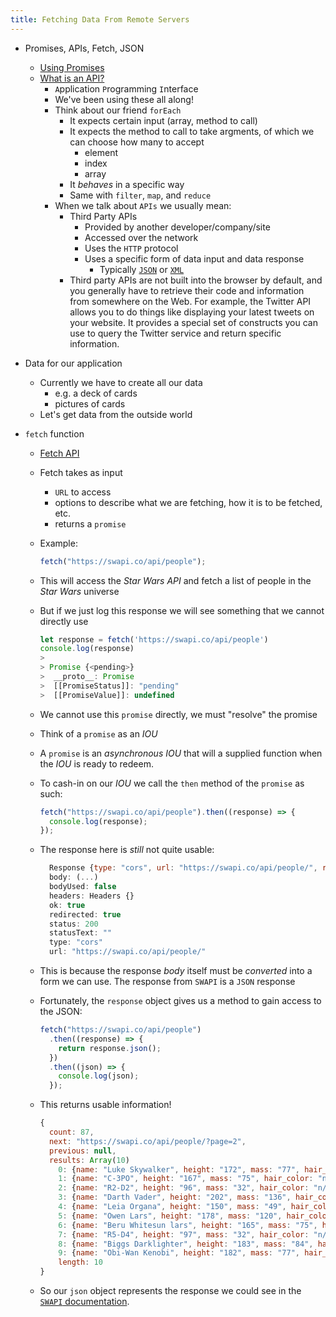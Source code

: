 ```yaml
---
title: Fetching Data From Remote Servers
---
```


- Promises, APIs, Fetch, JSON
  - [Using Promises](https://developer.mozilla.org/en-US/docs/Web/JavaScript/Guide/Using_promises)
  - [What is an API?](https://developer.mozilla.org/en-US/docs/Learn/JavaScript/Client-side_web_APIs/Introduction)
    - `A`pplication `P`rogramming `I`nterface
    - We've been using these all along!
    - Think about our friend `forEach`
      - It expects certain input (array, method to call)
      - It expects the method to call to take argments, of which we can choose
        how many to accept
        - element
        - index
        - array
      - It _behaves_ in a specific way
      - Same with `filter`, `map`, and `reduce`
    - When we talk about `APIs` we usually mean:
      - Third Party APIs
        - Provided by another developer/company/site
        - Accessed over the network
        - Uses the `HTTP` protocol
        - Uses a specific form of data input and data response
          - Typically [`JSON`](http://json.org/) or
            [`XML`](https://developer.mozilla.org/en-US/docs/XML_introduction)
      - Third party APIs are not built into the browser by default, and you
        generally have to retrieve their code and information from somewhere on
        the Web. For example, the Twitter API allows you to do things like
        displaying your latest tweets on your website. It provides a special set
        of constructs you can use to query the Twitter service and return
        specific information.
- Data for our application
  - Currently we have to create all our data
    - e.g. a deck of cards
    - pictures of cards
  - Let's get data from the outside world
- `fetch` function

  - [Fetch API](https://developer.mozilla.org/en-US/docs/Web/API/Fetch_API)
  - Fetch takes as input
    - `URL` to access
    - options to describe what we are fetching, how it is to be fetched, etc.
    - returns a `promise`
  - Example:

    ```javascript
    fetch("https://swapi.co/api/people");
    ```

  - This will access the _Star Wars API_ and fetch a list of people in the _Star
    Wars_ universe

  - But if we just log this response we will see something that we cannot
    directly use

    ```javascript
    let response = fetch('https://swapi.co/api/people')
    console.log(response)
    >
    > Promise {<pending>}
    >  __proto__: Promise
    >  [[PromiseStatus]]: "pending"
    >  [[PromiseValue]]: undefined
    ```

  - We cannot use this `promise` directly, we must "resolve" the promise
  - Think of a `promise` as an _IOU_
  - A `promise` is an _asynchronous_ _IOU_ that will a supplied function when
    the _IOU_ is ready to redeem.
  - To cash-in on our _IOU_ we call the `then` method of the `promise` as such:

    ```javascript
    fetch("https://swapi.co/api/people").then((response) => {
      console.log(response);
    });
    ```

  - The response here is _still_ not quite usable:

    ```javascript
      Response {type: "cors", url: "https://swapi.co/api/people/", redirected: true, status: 200, ok: true, …}
      body: (...)
      bodyUsed: false
      headers: Headers {}
      ok: true
      redirected: true
      status: 200
      statusText: ""
      type: "cors"
      url: "https://swapi.co/api/people/"
    ```

  - This is because the response _body_ itself must be _converted_ into a form
    we can use. The response from `SWAPI` is a `JSON` response
  - Fortunately, the `response` object gives us a method to gain access to the
    JSON:

    ```javascript
    fetch("https://swapi.co/api/people")
      .then((response) => {
        return response.json();
      })
      .then((json) => {
        console.log(json);
      });
    ```

  - This returns usable information!

    ```javascript
    {
      count: 87,
      next: "https://swapi.co/api/people/?page=2",
      previous: null,
      results: Array(10)
        0: {name: "Luke Skywalker", height: "172", mass: "77", hair_color: "blond", skin_color: "fair", …}
        1: {name: "C-3PO", height: "167", mass: "75", hair_color: "n/a", skin_color: "gold", …}
        2: {name: "R2-D2", height: "96", mass: "32", hair_color: "n/a", skin_color: "white, blue", …}
        3: {name: "Darth Vader", height: "202", mass: "136", hair_color: "none", skin_color: "white", …}
        4: {name: "Leia Organa", height: "150", mass: "49", hair_color: "brown", skin_color: "light", …}
        5: {name: "Owen Lars", height: "178", mass: "120", hair_color: "brown, grey", skin_color: "light", …}
        6: {name: "Beru Whitesun lars", height: "165", mass: "75", hair_color: "brown", skin_color: "light", …}
        7: {name: "R5-D4", height: "97", mass: "32", hair_color: "n/a", skin_color: "white, red", …}
        8: {name: "Biggs Darklighter", height: "183", mass: "84", hair_color: "black", skin_color: "light", …}
        9: {name: "Obi-Wan Kenobi", height: "182", mass: "77", hair_color: "auburn, white", skin_color: "fair", …}
        length: 10
    }
    ```

  - So our `json` object represents the response we could see in the
    [`SWAPI` documentation](https://swapi.co/documentation#people).
